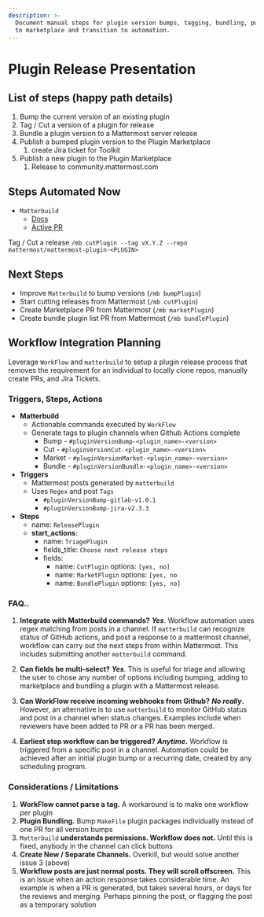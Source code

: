 ```yaml
---
description: >-
  Document manual steps for plugin version bumps, tagging, bundling, publishing
  to marketplace and transition to automation.
---
```


# Plugin Release Presentation

## List of steps \(happy path details\)

1. Bump the current version of an existing plugin
2. Tag / Cut a version of a plugin for release
3. Bundle a plugin version to a Mattermost server release
4. Publish a bumped plugin version to the Plugin Marketplace
   1. create Jira ticket for Toolkit
5. Publish a new plugin to the Plugin Marketplace
   1. Release to community.mattermost.com

## Steps Automated Now

* `Matterbuild`
  * [Docs](https://github.com/mattermost/mattermost-developer-documentation/pull/439/files)
  * [Active PR](https://github.com/mattermost/matterbuild/pull/10)

Tag / Cut a release `/mb cutPlugin --tag vX.Y.Z --repo mattermost/mattermost-plugin-<PLUGIN>`

## Next Steps

* Improve `Matterbuild` to bump versions \(`/mb bumpPlugin`\)
* Start cutting releases from Mattermost \(`/mb cutPlugin`\)
* Create Marketplace PR from Mattermost \(`/mb marketPlugin`\)
* Create bundle plugin list PR from Mattermost \(`/mb bundlePlugin`\)

## Workflow Integration Planning

Leverage `WorkFlow` and `matterbuild` to setup a plugin release process that removes the requirement for an individual to locally clone repos, manually create PRs, and Jira Tickets.

### Triggers, Steps, Actions

* **Matterbuild**
  * Actionable commands executed by `WorkFlow`
  * Generate tags to plugin channels when Github Actions complete
    * Bump - `#pluginVersionBump-<plugin_name>-<version>`
    * Cut - `#pluginVersionCut-<plugin_name>-<version>`
    * Market - `#pluginVersionMarket-<plugin_name>-<version>`
    * Bundle - `#pluginVersionBundle-<plugin_name>-<version>`
* **Triggers** 
  * Mattermost posts generated by `matterbuild`
  * Uses `Regex` and post `Tags`
    * `#pluginVersionBump-gitlab-v1.0.1`
    * `#pluginVersionBump-jira-v2.3.3`
* **Steps**
  * name: `ReleasePlugin`
  * **start\_actions**:
    * name: `TriagePlugin`
    * fields\_title: `Choose next release steps`
    * fields: 
      * name: `CutPlugin`  options: `[yes, no]`
      * name: `MarketPlugin` options: `[yes, no`
      * name: `BundlePlugin` options: `[yes, no]`

### **FAQ..**

1. **Integrate with Matterbuild commands?**
_**Yes**_.  Workflow automation uses regex matching from posts in a channel.  If `matterbuild` can recognize status of GitHub actions, and post a response to a mattermost channel, workflow can carry out the next steps from within Mattermost.  This includes submitting another `matterbuild` command.

2. **Can fields be multi-select?**
_**Yes**_.  This is useful for triage and allowing the user to chose any number of options including bumping, adding to marketplace and bundling a plugin with a Mattermost release.

3. **Can WorkFlow receive incoming webhooks from Github?**
_**No really**_**.**  However, an alternative is to use `matterbuild` to monitor GitHub status and post in a channel when status changes.  Examples include when reviewers have been added to PR or a PR has been merged.

4. **Earliest step workflow can be triggered?**
_**Anytime**_**.**  Workflow is triggered from a specific post in a channel.  Automation could be achieved after an initial plugin bump or a  recurring date, created by any scheduling program.

### Considerations / Limitations

1. **WorkFlow cannot parse a tag.**  A workaround is to make one workflow per plugin
2. **Plugin Bundling.**  Bump `MakeFile` plugin packages individually instead of one PR for all version bumps
3. `Matterbuild` **understands permissions. Workflow does not.**  Until this is fixed, anybody in the channel can click buttons
4. **Create New / Separate Channels.**  Overkill, but would solve another issue 3 \(above\)
5. **Workflow posts are just normal posts.  They will scroll offscreen.**  This is an issue when an action response takes considerable time. An example is when a PR is generated, but takes several hours, or days for the reviews and merging.  Perhaps pinning the post, or flagging the post as a temporary solution

